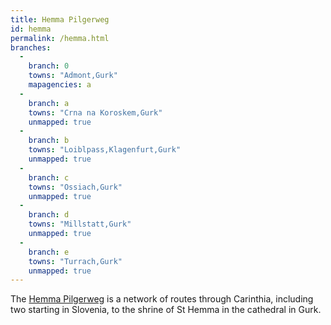 ```yaml
---
title: Hemma Pilgerweg
id: hemma
permalink: /hemma.html
branches:
  -
    branch: 0
    towns: "Admont,Gurk"
    mapagencies: a
  -
    branch: a
    towns: "Crna na Koroskem,Gurk"
    unmapped: true
  -
    branch: b
    towns: "Loiblpass,Klagenfurt,Gurk"
    unmapped: true
  -
    branch: c
    towns: "Ossiach,Gurk"
    unmapped: true
  -
    branch: d
    towns: "Millstatt,Gurk"
    unmapped: true
  -
    branch: e
    towns: "Turrach,Gurk"
    unmapped: true
---
```


The [Hemma Pilgerweg][0] is a network of routes through Carinthia, including two starting in Slovenia, to the shrine of St Hemma in the cathedral in Gurk.

[0]: http://www.hemmapilgerweg.com/